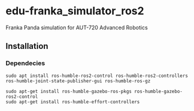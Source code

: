 # edu-franka_simulator_ros2
Franka Panda simulation for AUT-720 Advanced Robotics

## Installation

### Dependecies
```
sudo apt install ros-humble-ros2-control ros-humble-ros2-controllers ros-humble-joint-state-publisher-gui ros-humble-ros-gz
```

```
sudo apt-get install ros-humble-gazebo-ros-pkgs ros-humble-gazebo-ros2-control
sudo apt-get install ros-humble-effort-controllers
```
